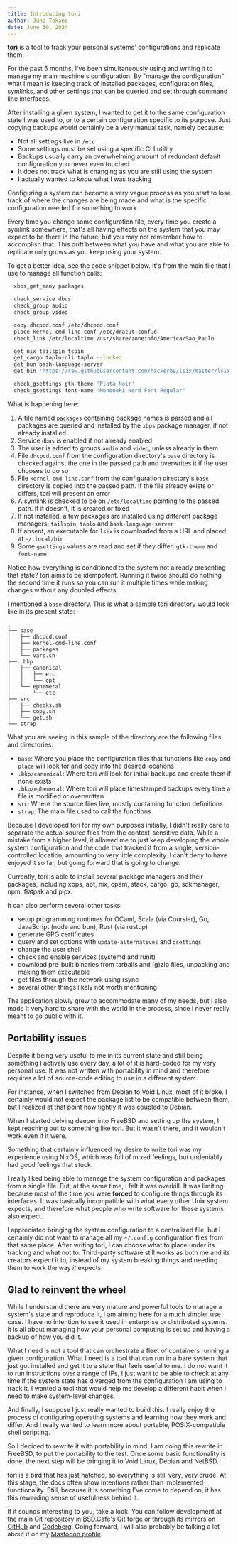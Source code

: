 ```yaml
---
title: Introducing tori
author: Juno Takano
date: June 30, 2024
---
```


**[tori](https://tori.jutty.dev/)** is a tool to track your personal systems' configurations and replicate them. 

For the past 5 months, I've been simultaneously using and writing it to manage my main machine's configuration. By "manage the configuration" what I mean is keeping track of installed packages, configuration files, symlinks, and other settings that can be queried and set through command line interfaces.

After installing a given system, I wanted to get it to the same configuration state I was used to, or to a certain configuration specific to its purpose. Just copying backups would certainly be a very manual task, namely because:

- Not all settings live in `/etc`
- Some settings must be set using a specific CLI utility
- Backups usually carry an overwhelming amount of redundant default configuration you never even touched
- It does not track what is changing as you are still using the system
- I actually wanted to _know_ what I was tracking

Configuring a system can become a very vague process as you start to lose track of where the changes are being made and what is the specific configuration needed for something to work.

Every time you change some configuration file, every time you create a symlink somewhere, that's all having effects on the system that you may expect to be there in the future, but you may not remember how to accomplish that. This drift between what you have and what you are able to replicate only grows as you keep using your system.

To get a better idea, see the code snippet below. It's from the main file that I use to manage all function calls:

```sh
  xbps_get_many packages

  check_service dbus
  check_group audio
  check_group video

  copy dhcpcd.conf /etc/dhcpcd.conf
  place kernel-cmd-line.conf /etc/dracut.conf.d
  check_link /etc/localtime /usr/share/zoneinfo/America/Sao_Paulo

  get_nix tailspin tspin
  get_cargo taplo-cli taplo --locked
  get_bun bash-language-server
  get_bin 'https://raw.githubusercontent.com/hackerb9/lsix/master/lsix' lsix

  check_gsettings gtk-theme 'Plata-Noir'
  check_gsettings font-name 'Mononoki Nerd Font Regular'
```

What is happening here:

1. A file named `packages` containing package names is parsed and all packages are queried and installed by the `xbps` package manager, if not already installed
1. Service `dbus` is enabled if not already enabled
1. The user is added to groups `audio` and `video`, unless already in them
1. File `dhcpcd.conf` from the configuration directory's `base` directory is checked against the one in the passed path and overwrites it if the user chooses to do so
1. File `kernel-cmd-line.conf` from the configuration directory's `base` directory is copied into the passed path. If the file already exists or differs, tori will present an error
1. A symlink is checked to be on `/etc/localtime` pointing to the passed path. If it doesn't, it is created or fixed
1. If not installed, a few packages are installed using different package managers: `tailspin`, `taplo` and `bash-language-server`
1. If absent, an executable for `lsix` is downloaded from a URL and placed at `~/.local/bin`
1. Some `gsettings` values are read and set if they differ: `gtk-theme` and `font-name`

Notice how everything is conditioned to the system not already presenting that state? tori aims to be idempotent. Running it twice should do nothing the second time it runs so you can run it multiple times while making changes without any doubled effects.

I mentioned a `base` directory. This is what a sample tori directory would look like in its present state:

```
.
├── base
│   ├── dhcpcd.conf
│   ├── kernel-cmd-line.conf
│   ├── packages
│   └── vars.sh
├── .bkp
│   ├── canonical
│   │   ├── etc
│   │   └── opt
│   └── ephemeral
│       └── etc
├── src
│   ├── checks.sh
│   ├── copy.sh
│   └── get.sh
└── strap
```

What you are seeing in this sample of the directory are the following files and directories:

- `base`: Where you place the configuration files that functions like `copy` and `place` will look for and copy into the desired locations
- `.bkp/canonical`: Where tori will look for initial backups and create them if none exists
- `.bkp/ephemeral`: Where tori will place timestamped backups every time a file is modified or overwritten
- `src`: Where the source files live, mostly containing function definitions
- `strap`: The main file used to call the functions

Because I developed tori for my own purposes initially, I didn't really care to separate the actual source files from the context-sensitive data. While a mistake from a higher level, it allowed me to just keep developing the whole system configuration and the code that tracked it from a single, version-controlled location, amounting to very little complexity. I can't deny to have enjoyed it so far, but going forward that is going to change.

Currently, tori is able to install several package managers and their packages, including xbps, apt, nix, opam, stack, cargo, go, sdkmanager, npm, flatpak and pipx.

It can also perform several other tasks:

- setup programming runtimes for OCaml, Scala (via Coursier), Go, JavaScript (node and bun), Rust (via rustup)
- generate GPG certificates
- query and set options with `update-alternatives` and `gsettings`
- change the user shell
- check and enable services (systemd and runit)
- download pre-built binaries from tarballs and (g)zip files, unpacking and making them executable
- get files through the network using rsync
- several other things likely not worth mentioning

The application slowly grew to accommodate many of my needs, but I also made it very hard to share with the world in the process, since I never really meant to go public with it.

## Portability issues

Despite it being very useful to me in its current state and still being something I actively use every day, a lot of it is hard-coded for my very personal use. It was not written with portability in mind and therefore requires a lot of source-code editing to use in a different system.

For instance, when I switched from Debian to Void Linux, most of it broke. I certainly would not expect the package list to be compatible between them, but I realized at that point how tightly it was coupled to Debian.

When I started delving deeper into FreeBSD and setting up the system, I kept reaching out to something like tori. But it wasn't there, and it wouldn't work even if it were.

Something that certainly influenced my desire to write tori was my experience using NixOS, which was full of mixed feelings, but undeniably had good feelings that stuck.

 I really liked being able to manage the system configuration and packages from a single file. But, at the same time, I felt it was overkill. It was limiting because most of the time you were **forced** to configure things through its interfaces. It was basically incompatible with what every other Unix system expects, and therefore what people who write software for these systems also expect.

I appreciated bringing the system configuration to a centralized file, but I certainly did not want to manage all my `~/.config` configuration files from that same place. After writing tori, I can choose what to place under its tracking and what not to. Third-party software still works as both me and its creators expect it to, instead of my system breaking things and needing them to work the way _it_ expects.

## Glad to reinvent the wheel

While I understand there are very mature and powerful tools to manage a system's state and reproduce it, I am aiming here for a much simpler use case. I have no intention to see it used in enterprise or distributed systems. It is all about managing how your personal computing is set up and having a backup of how you did it.

What I need is not a tool that can orchestrate a fleet of containers running a given configuration. What I need is a tool that can run in a bare system that just got installed and get it to a state that feels useful to me. I do not want it to run instructions over a range of IPs, I just want to be able to check at any time if the system state has diverged from the configuration I am using to track it. I wanted a tool that would help me develop a different habit when I need to make system-level changes.

And finally, I suppose I just really wanted to build this. I really enjoy the process of configuring operating systems and learning how they work and differ. And I really wanted to learn more about portable, POSIX-compatible shell scripting.

So I decided to rewrite it with portability in mind. I am doing this rewrite in FreeBSD, to put the portability to the test. Once some basic functionality is done, the next step will be bringing it to Void Linux, Debian and NetBSD.

tori is a bird that has just hatched, so everything is still very, very crude. At this stage, the docs often show intentions rather than implemented functionality. Still, because it is something I've come to depend on, it has this rewarding sense of usefulness behind it.

If it sounds interesting to you, take a look. You can follow development at the main [Git repository](https://brew.bsd.cafe/jutty/tori) in BSD.Cafe's Git forge or through its mirrors on [GitHub](https://github.com/jultty/tori) and [Codeberg](https://codeberg.org/jutty/tori). Going forward, I will also probably be talking a lot about it on my [Mastodon profile](https://mastodon.bsd.cafe/@jutty).

